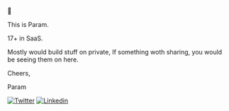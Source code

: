 👋 

This is Param.

17+ in SaaS. 

Mostly would build stuff on private,  If something woth sharing, you would be seeing them  on here.

Cheers,

Param

[![Twitter](https://img.shields.io/badge/Twitter-1DA1F2?style=for-the-badge&logo=twitter&logoColor=white)](https://twitter.com/thaadihige)
[![Linkedin](https://img.shields.io/badge/LinkedIn-0077B5?style=for-the-badge&logo=linkedin&logoColor=white)](https://www.linkedin.com/in/paramsdet)


